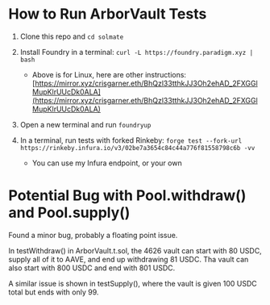 # How to Run ArborVault Tests

1. Clone this repo and `cd solmate`

2. Install Foundry in a terminal: `curl -L https://foundry.paradigm.xyz | bash`

    - Above is for Linux, here are other instructions: [https://mirror.xyz/crisgarner.eth/BhQzl33tthkJJ3Oh2ehAD_2FXGGlMupKlrUUcDk0ALA](https://mirror.xyz/crisgarner.eth/BhQzl33tthkJJ3Oh2ehAD_2FXGGlMupKlrUUcDk0ALA)

3. Open a new terminal and run `foundryup`

4. In a terminal, run tests with forked Rinkeby: `forge test --fork-url https://rinkeby.infura.io/v3/02be7a3654c84c44a776f81558798c6b -vv`

    - You can use my Infura endpoint, or your own

# Potential Bug with Pool.withdraw() and Pool.supply()

Found a minor bug, probably a floating point issue.

In testWithdraw() in ArborVault.t.sol, the 4626 vault can start with 80 USDC, supply all of it to AAVE, and end up withdrawing 81 USDC. Tha vault can also start with 800 USDC and end with 801 USDC.

A similar issue is shown in testSupply(), where the vault is given 100 USDC total but ends with only 99.